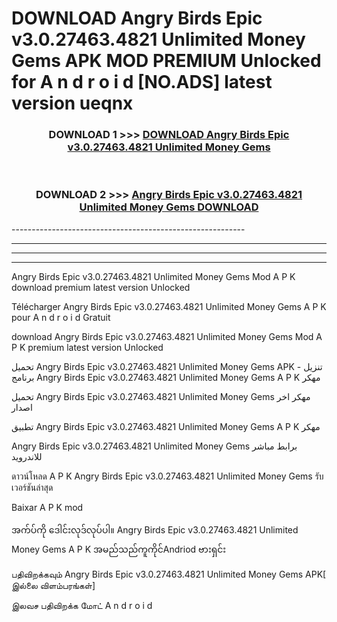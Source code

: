 # DOWNLOAD Angry Birds Epic v3.0.27463.4821 Unlimited Money Gems  APK MOD PREMIUM Unlocked for A n d r o i d [NO.ADS] latest version ueqnx 



<div align="center">

<h3>DOWNLOAD 1 >>> <a href="https://getmod2.web.app/?judul=Angry Birds Epic v3.0.27463.4821 Unlimited Money Gems ">DOWNLOAD Angry Birds Epic v3.0.27463.4821 Unlimited Money Gems </a></h3><br>

<h3>DOWNLOAD 2 >>> <a href="https://getmod2.web.app/?judul=Angry Birds Epic v3.0.27463.4821 Unlimited Money Gems ">Angry Birds Epic v3.0.27463.4821 Unlimited Money Gems  DOWNLOAD </a></h3>

</div>
----------------------------------------------------------

----------------------------------------------------------

----------------------------------------------------------

----------------------------------------------------------

Angry Birds Epic v3.0.27463.4821 Unlimited Money Gems  Mod A P K download premium latest version Unlocked

Télécharger Angry Birds Epic v3.0.27463.4821 Unlimited Money Gems  A P K pour A n d r o i d Gratuit

download Angry Birds Epic v3.0.27463.4821 Unlimited Money Gems  Mod A P K premium latest version Unlocked

تحميل Angry Birds Epic v3.0.27463.4821 Unlimited Money Gems  APK - تنزيل برنامج Angry Birds Epic v3.0.27463.4821 Unlimited Money Gems  A P K مهكر

تحميل Angry Birds Epic v3.0.27463.4821 Unlimited Money Gems  مهكر اخر اصدار

تطبيق Angry Birds Epic v3.0.27463.4821 Unlimited Money Gems  A P K مهكر

Angry Birds Epic v3.0.27463.4821 Unlimited Money Gems  برابط مباشر للاندرويد

ดาวน์โหลด A P K Angry Birds Epic v3.0.27463.4821 Unlimited Money Gems  รับเวอร์ชันล่าสุด

Baixar A P K mod

အက်ပ်ကို ဒေါင်းလုဒ်လုပ်ပါ။ Angry Birds Epic v3.0.27463.4821 Unlimited Money Gems  A P K အမည်သည်ကူကိုင်Andriod ဗားရှင်း

பதிவிறக்கவும் Angry Birds Epic v3.0.27463.4821 Unlimited Money Gems  APK[ இல்லை விளம்பரங்கள்] 
 
இலவச பதிவிறக்க மோட் A n d r o i d



